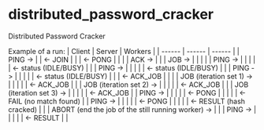 # distributed_password_cracker
Distributed Password Cracker

Example of a run:
| Client | Server | Workers |
| ------ | ------ | ------ |
| PING -> | | <- JOIN |
| | <- PONG | |
| | ACK -> | |
| JOB -> | | |
| | PING -> | |
| | | <- status (IDLE/BUSY) |
| | PING -> | |
| | | <- status (IDLE/BUSY) |
| | PING -> | |
| | | <- status (IDLE/BUSY) |
| | <- ACK_JOB | |
| | JOB (iteration set 1) -> | |
| | | <- ACK_JOB |
| | JOB (iteration set 2) -> | |
| | | <- ACK_JOB |
| | JOB (iteration set 3) -> | |
| | | <- ACK_JOB |
| PING -> | | |
| | <- PONG | |
| | | <- FAIL (no match found) |
| PING -> | | |
| | <- PONG | |
| | | <- RESULT (hash cracked) |
| | ABORT (end the job of the still running worker) -> | |
| PING -> | | |
| | <- RESULT | |
